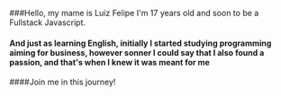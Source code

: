 ###Hello, my mame is Luiz Felipe I'm 17 years old and soon to be a Fullstack Javascript. 

#### And just as learning English, initially I started studying programming aiming for business, however sonner I could say that I also found a passion, and that's when I knew it was meant for me

####Join me in this journey!

